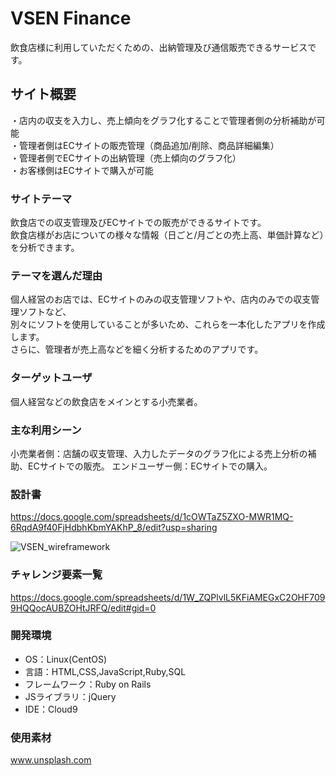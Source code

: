 # VSEN Finance
飲食店様に利用していただくための、出納管理及び通信販売できるサービスです。

## サイト概要
・店内の収支を入力し、売上傾向をグラフ化することで管理者側の分析補助が可能<br>
・管理者側はECサイトの販売管理（商品追加/削除、商品詳細編集）<br>
・管理者側でECサイトの出納管理（売上傾向のグラフ化）<br>
・お客様側はECサイトで購入が可能

### サイトテーマ
飲食店での収支管理及びECサイトでの販売ができるサイトです。<br>
飲食店様がお店についての様々な情報（日ごと/月ごとの売上高、単価計算など）を分析できます。

### テーマを選んだ理由
個人経営のお店では、ECサイトのみの収支管理ソフトや、店内のみでの収支管理ソフトなど、<br>
別々にソフトを使用していることが多いため、これらを一本化したアプリを作成します。<br>
さらに、管理者が売上高などを細く分析するためのアプリです。

### ターゲットユーザ
個人経営などの飲食店をメインとする小売業者。

### 主な利用シーン
小売業者側：店舗の収支管理、入力したデータのグラフ化による売上分析の補助、ECサイトでの販売。
エンドユーザー側：ECサイトでの購入。

### 設計書
https://docs.google.com/spreadsheets/d/1cOWTaZ5ZXO-MWR1MQ-6RqdA9f40FjHdbhKbmYAKhP_8/edit?usp=sharing

![VSEN_wireframework](https://user-images.githubusercontent.com/83770672/167529866-3cc5e841-37f7-487c-ae21-9226e47e45d6.jpg)


### チャレンジ要素一覧
https://docs.google.com/spreadsheets/d/1W_ZQPlvlL5KFiAMEGxC2OHF7099HQQocAUBZOHtJRFQ/edit#gid=0

### 開発環境
- OS：Linux(CentOS)
- 言語：HTML,CSS,JavaScript,Ruby,SQL
- フレームワーク：Ruby on Rails
- JSライブラリ：jQuery
- IDE：Cloud9

### 使用素材
www.unsplash.com
